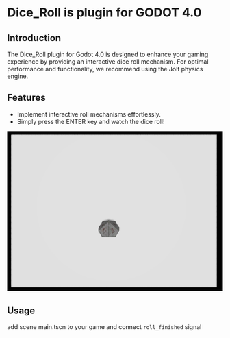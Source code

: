 # Dice_Roll is plugin for GODOT 4.0

## Introduction
The Dice_Roll plugin for Godot 4.0 is designed to enhance your gaming experience by providing an interactive dice roll mechanism. For optimal performance and functionality, we recommend using the Jolt physics engine.

## Features
- Implement interactive roll mechanisms effortlessly.
- Simply press the ENTER key and watch the dice roll!

![error](./Screenshot.png)

## Usage
add scene main.tscn to your game and connect ```roll_finished``` signal
